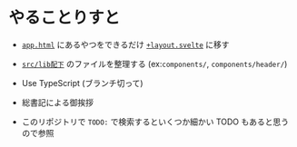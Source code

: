 # やることりすと

- [`app.html`](./src/app.html) にあるやつをできるだけ [`+layout.svelte`](./src/routes/%2Blayout.svelte) に移す
- [`src/lib配下`](./src/lib/) のファイルを整理する (ex:`components/`, `components/header/`)
- Use TypeScript (ブランチ切って)
- 総書記による御挨拶

- このリポジトリで `TODO:` で検索するといくつか細かい TODO もあると思うので参照
